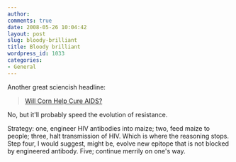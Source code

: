 ```yaml
---
author:
comments: true
date: 2008-05-26 10:04:42
layout: post
slug: bloody-brilliant
title: Bloody brilliant
wordpress_id: 1033
categories:
- General
---
```


Another great sciencish headline:

> 
  
> 
> [Will Corn Help Cure AIDS?](http://www.scientificblogging.com/news_releases/will_corn_help_cure_aids)
> 
> 

No, but it'll probably speed the evolution of resistance.

Strategy: one, engineer HIV antibodies into maize; two, feed maize to people; three, halt transmission of HIV. Which is where the reasoning stops. Step four, I would suggest, might be, evolve new epitope that is not blocked by engineered antibody. Five; continue merrily on one's way.


